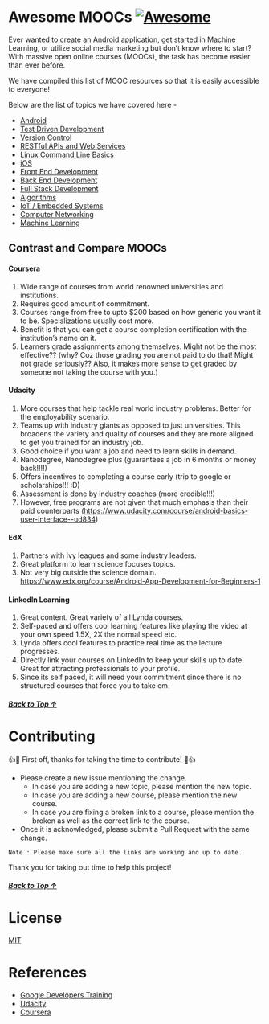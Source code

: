 # Awesome MOOCs [![Awesome](https://cdn.rawgit.com/sindresorhus/awesome/d7305f38d29fed78fa85652e3a63e154dd8e8829/media/badge.svg)](https://github.com/sindresorhus/awesome)
Ever wanted to create an Android application, get started in Machine Learning, or utilize social media marketing but don’t know where to start? With massive open online courses (MOOCs), the task has become easier than ever before.

We have compiled this list of MOOC resources so that it is easily accessible to everyone! 

Below are the list of topics we have covered here -
 - [Android](https://github.com/AwesomePresentations/awesome-moocs/blob/master/resources/Android.md)
 - [Test Driven Development](https://github.com/AwesomePresentations/awesome-moocs/blob/master/resources/Test-Driven-Development.md.md)
 - [Version Control](https://github.com/AwesomePresentations/awesome-moocs/blob/master/resources/Version-Control.md)
 - [RESTful APIs and Web Services](https://github.com/AwesomePresentations/awesome-moocs/blob/master/resources/RESTful-APIs-and-Web-Services.md.md)
 - [Linux Command Line Basics](https://github.com/AwesomePresentations/awesome-moocs/blob/master/resources/Linux-Command-Line-Basics.md.md)
 - [iOS](https://github.com/AwesomePresentations/awesome-moocs/blob/master/resources/iOS.md)
 - [Front End Development](https://github.com/AwesomePresentations/awesome-moocs/blob/master/resources/Front-end-development.md)
 - [Back End Development](https://github.com/AwesomePresentations/awesome-moocs/blob/master/resources//Back-end-development.md)
 - [Full Stack Development](https://github.com/AwesomePresentations/awesome-moocs/blob/master/resources/Full-Stack-Development.md.md)
 - [Algorithms](https://github.com/AwesomePresentations/awesome-moocs/blob/master/resources/Algorithms.md)
 - [IoT / Embedded Systems](https://github.com/AwesomePresentations/awesome-moocs/blob/master/resources/IoT.md)
 - [Computer Networking](https://github.com/AwesomePresentations/awesome-moocs/blob/master/resources/Computer-Networking.md.md)
 - [Machine Learning](https://github.com/AwesomePresentations/awesome-moocs/blob/master/resources/Machine-Learning.md)

## Contrast and Compare MOOCs

#### Coursera
1) Wide range of courses from world renowned universities and institutions. 
2) Requires good amount of commitment.
3) Courses range from free to upto $200 based on how generic you want it to be. Specializations usually cost more. 
4) Benefit is that you can get a course completion certification with the institution’s name on it.
5) Learners grade assignments among themselves. Might not be the most effective?? (why? Coz those grading you are not paid to do that! Might not grade seriously?? Also, it makes more sense to get graded by someone not taking the course with you.)

#### Udacity
1) More courses that help tackle real world industry problems. Better for the employability scenario.
2) Teams up with industry giants as opposed to just universities. This broadens the variety and quality of courses and they are more aligned to get you trained for an industry job.
3) Good choice if you want a job and need to learn skills in demand.
4) Nanodegree, Nanodegree plus (guarantees a job in 6 months or money back!!!!)
5) Offers incentives to completing a course early (trip to google or scholarships!!! :D)
6) Assessment is done by industry coaches (more credible!!!)
7) However, free programs are not given that much emphasis than their paid counterparts (https://www.udacity.com/course/android-basics-user-interface--ud834)


#### EdX
1) Partners with Ivy leagues and some industry leaders.
2) Great platform to learn science focuses topics.
3) Not very big outside the science domain.
https://www.edx.org/course/Android-App-Development-for-Beginners-1


#### LinkedIn Learning
1) Great content. Great variety of all Lynda courses.
2) Self-paced and offers cool learning features like playing the video at your own speed 1.5X, 2X the normal speed etc.
3) Lynda offers cool features to practice real time as the lecture progresses.
4) Directly link your courses on LinkedIn to keep your skills up to date. Great for attracting professionals to your profile.
5) Since its self paced, it will need your commitment since there is no structured courses that force you to take em.

##### [Back to Top ↑ ](https://github.com/Tapia17/awesome-moocs#awesome-moocs-)


# Contributing

:+1::tada: First off, thanks for taking the time to contribute! :tada::+1:

* Please create a new issue mentioning the change. 
  * In case you are adding a new topic, please mention the new topic. 
  * In case you are adding a new course, please mention the new course. 
  * In case you are fixing a broken link to a course, please mention the broken as well as the correct link to the course.
* Once it is acknowledged, please submit a Pull Request with the same change. 

`Note : Please make sure all the links are working and up to date.` 

Thank you for taking out time to help this project!

##### [Back to Top ↑ ](https://github.com/Tapia17/awesome-moocs#awesome-moocs-)

# License

[MIT](https://github.com/Tapia17/awesome-moocs/blob/master/LICENSE)


# References
- [Google Developers Training](https://developers.google.com/training/)
- [Udacity](https://www.udacity.com/)
- [Coursera](https://www.coursera.org/)
   

